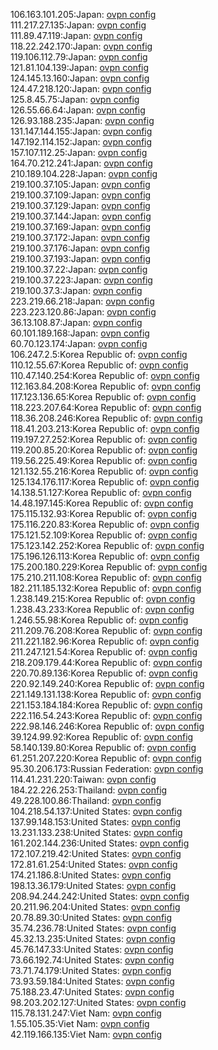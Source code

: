 106.163.101.205:Japan: [ovpn config](vpn/106_163_101_205.ovpn)  
111.217.27.135:Japan: [ovpn config](vpn/111_217_27_135.ovpn)  
111.89.47.119:Japan: [ovpn config](vpn/111_89_47_119.ovpn)  
118.22.242.170:Japan: [ovpn config](vpn/118_22_242_170.ovpn)  
119.106.112.79:Japan: [ovpn config](vpn/119_106_112_79.ovpn)  
121.81.104.139:Japan: [ovpn config](vpn/121_81_104_139.ovpn)  
124.145.13.160:Japan: [ovpn config](vpn/124_145_13_160.ovpn)  
124.47.218.120:Japan: [ovpn config](vpn/124_47_218_120.ovpn)  
125.8.45.75:Japan: [ovpn config](vpn/125_8_45_75.ovpn)  
126.55.66.64:Japan: [ovpn config](vpn/126_55_66_64.ovpn)  
126.93.188.235:Japan: [ovpn config](vpn/126_93_188_235.ovpn)  
131.147.144.155:Japan: [ovpn config](vpn/131_147_144_155.ovpn)  
147.192.114.152:Japan: [ovpn config](vpn/147_192_114_152.ovpn)  
157.107.112.25:Japan: [ovpn config](vpn/157_107_112_25.ovpn)  
164.70.212.241:Japan: [ovpn config](vpn/164_70_212_241.ovpn)  
210.189.104.228:Japan: [ovpn config](vpn/210_189_104_228.ovpn)  
219.100.37.105:Japan: [ovpn config](vpn/219_100_37_105.ovpn)  
219.100.37.109:Japan: [ovpn config](vpn/219_100_37_109.ovpn)  
219.100.37.129:Japan: [ovpn config](vpn/219_100_37_129.ovpn)  
219.100.37.144:Japan: [ovpn config](vpn/219_100_37_144.ovpn)  
219.100.37.169:Japan: [ovpn config](vpn/219_100_37_169.ovpn)  
219.100.37.172:Japan: [ovpn config](vpn/219_100_37_172.ovpn)  
219.100.37.176:Japan: [ovpn config](vpn/219_100_37_176.ovpn)  
219.100.37.193:Japan: [ovpn config](vpn/219_100_37_193.ovpn)  
219.100.37.22:Japan: [ovpn config](vpn/219_100_37_22.ovpn)  
219.100.37.223:Japan: [ovpn config](vpn/219_100_37_223.ovpn)  
219.100.37.3:Japan: [ovpn config](vpn/219_100_37_3.ovpn)  
223.219.66.218:Japan: [ovpn config](vpn/223_219_66_218.ovpn)  
223.223.120.86:Japan: [ovpn config](vpn/223_223_120_86.ovpn)  
36.13.108.87:Japan: [ovpn config](vpn/36_13_108_87.ovpn)  
60.101.189.168:Japan: [ovpn config](vpn/60_101_189_168.ovpn)  
60.70.123.174:Japan: [ovpn config](vpn/60_70_123_174.ovpn)  
106.247.2.5:Korea Republic of: [ovpn config](vpn/106_247_2_5.ovpn)  
110.12.55.67:Korea Republic of: [ovpn config](vpn/110_12_55_67.ovpn)  
110.47.140.254:Korea Republic of: [ovpn config](vpn/110_47_140_254.ovpn)  
112.163.84.208:Korea Republic of: [ovpn config](vpn/112_163_84_208.ovpn)  
117.123.136.65:Korea Republic of: [ovpn config](vpn/117_123_136_65.ovpn)  
118.223.207.64:Korea Republic of: [ovpn config](vpn/118_223_207_64.ovpn)  
118.36.208.246:Korea Republic of: [ovpn config](vpn/118_36_208_246.ovpn)  
118.41.203.213:Korea Republic of: [ovpn config](vpn/118_41_203_213.ovpn)  
119.197.27.252:Korea Republic of: [ovpn config](vpn/119_197_27_252.ovpn)  
119.200.85.20:Korea Republic of: [ovpn config](vpn/119_200_85_20.ovpn)  
119.56.225.49:Korea Republic of: [ovpn config](vpn/119_56_225_49.ovpn)  
121.132.55.216:Korea Republic of: [ovpn config](vpn/121_132_55_216.ovpn)  
125.134.176.117:Korea Republic of: [ovpn config](vpn/125_134_176_117.ovpn)  
14.138.51.127:Korea Republic of: [ovpn config](vpn/14_138_51_127.ovpn)  
14.48.197.145:Korea Republic of: [ovpn config](vpn/14_48_197_145.ovpn)  
175.115.132.93:Korea Republic of: [ovpn config](vpn/175_115_132_93.ovpn)  
175.116.220.83:Korea Republic of: [ovpn config](vpn/175_116_220_83.ovpn)  
175.121.52.109:Korea Republic of: [ovpn config](vpn/175_121_52_109.ovpn)  
175.123.142.252:Korea Republic of: [ovpn config](vpn/175_123_142_252.ovpn)  
175.196.126.113:Korea Republic of: [ovpn config](vpn/175_196_126_113.ovpn)  
175.200.180.229:Korea Republic of: [ovpn config](vpn/175_200_180_229.ovpn)  
175.210.211.108:Korea Republic of: [ovpn config](vpn/175_210_211_108.ovpn)  
182.211.185.132:Korea Republic of: [ovpn config](vpn/182_211_185_132.ovpn)  
1.238.149.215:Korea Republic of: [ovpn config](vpn/1_238_149_215.ovpn)  
1.238.43.233:Korea Republic of: [ovpn config](vpn/1_238_43_233.ovpn)  
1.246.55.98:Korea Republic of: [ovpn config](vpn/1_246_55_98.ovpn)  
211.209.76.208:Korea Republic of: [ovpn config](vpn/211_209_76_208.ovpn)  
211.221.182.96:Korea Republic of: [ovpn config](vpn/211_221_182_96.ovpn)  
211.247.121.54:Korea Republic of: [ovpn config](vpn/211_247_121_54.ovpn)  
218.209.179.44:Korea Republic of: [ovpn config](vpn/218_209_179_44.ovpn)  
220.70.89.136:Korea Republic of: [ovpn config](vpn/220_70_89_136.ovpn)  
220.92.149.240:Korea Republic of: [ovpn config](vpn/220_92_149_240.ovpn)  
221.149.131.138:Korea Republic of: [ovpn config](vpn/221_149_131_138.ovpn)  
221.153.184.184:Korea Republic of: [ovpn config](vpn/221_153_184_184.ovpn)  
222.116.54.243:Korea Republic of: [ovpn config](vpn/222_116_54_243.ovpn)  
222.98.146.246:Korea Republic of: [ovpn config](vpn/222_98_146_246.ovpn)  
39.124.99.92:Korea Republic of: [ovpn config](vpn/39_124_99_92.ovpn)  
58.140.139.80:Korea Republic of: [ovpn config](vpn/58_140_139_80.ovpn)  
61.251.207.220:Korea Republic of: [ovpn config](vpn/61_251_207_220.ovpn)  
95.30.206.173:Russian Federation: [ovpn config](vpn/95_30_206_173.ovpn)  
114.41.231.220:Taiwan: [ovpn config](vpn/114_41_231_220.ovpn)  
184.22.226.253:Thailand: [ovpn config](vpn/184_22_226_253.ovpn)  
49.228.100.86:Thailand: [ovpn config](vpn/49_228_100_86.ovpn)  
104.218.54.137:United States: [ovpn config](vpn/104_218_54_137.ovpn)  
137.99.148.153:United States: [ovpn config](vpn/137_99_148_153.ovpn)  
13.231.133.238:United States: [ovpn config](vpn/13_231_133_238.ovpn)  
161.202.144.236:United States: [ovpn config](vpn/161_202_144_236.ovpn)  
172.107.219.42:United States: [ovpn config](vpn/172_107_219_42.ovpn)  
172.81.61.254:United States: [ovpn config](vpn/172_81_61_254.ovpn)  
174.21.186.8:United States: [ovpn config](vpn/174_21_186_8.ovpn)  
198.13.36.179:United States: [ovpn config](vpn/198_13_36_179.ovpn)  
208.94.244.242:United States: [ovpn config](vpn/208_94_244_242.ovpn)  
20.211.96.204:United States: [ovpn config](vpn/20_211_96_204.ovpn)  
20.78.89.30:United States: [ovpn config](vpn/20_78_89_30.ovpn)  
35.74.236.78:United States: [ovpn config](vpn/35_74_236_78.ovpn)  
45.32.13.235:United States: [ovpn config](vpn/45_32_13_235.ovpn)  
45.76.147.33:United States: [ovpn config](vpn/45_76_147_33.ovpn)  
73.66.192.74:United States: [ovpn config](vpn/73_66_192_74.ovpn)  
73.71.74.179:United States: [ovpn config](vpn/73_71_74_179.ovpn)  
73.93.59.184:United States: [ovpn config](vpn/73_93_59_184.ovpn)  
75.188.23.47:United States: [ovpn config](vpn/75_188_23_47.ovpn)  
98.203.202.127:United States: [ovpn config](vpn/98_203_202_127.ovpn)  
115.78.131.247:Viet Nam: [ovpn config](vpn/115_78_131_247.ovpn)  
1.55.105.35:Viet Nam: [ovpn config](vpn/1_55_105_35.ovpn)  
42.119.166.135:Viet Nam: [ovpn config](vpn/42_119_166_135.ovpn)  
